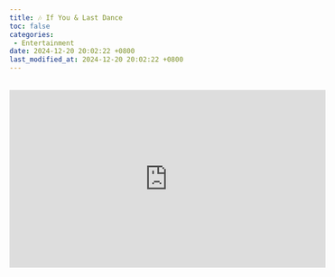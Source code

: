 ```yaml
---
title: 🎶 If You & Last Dance
toc: false
categories:
 - Entertainment
date: 2024-12-20 20:02:22 +0800
last_modified_at: 2024-12-20 20:02:22 +0800
---
```


<br>

<iframe class="iframe--video" width="560" height="315" src="https://www.youtube.com/embed/fb29K2QdQHg?si=VQcCR6iMXlhHQNeZ" title="YouTube video player" frameborder="0" allow="accelerometer; autoplay; clipboard-write; encrypted-media; gyroscope; picture-in-picture; web-share" referrerpolicy="strict-origin-when-cross-origin" allowfullscreen></iframe>

<br>